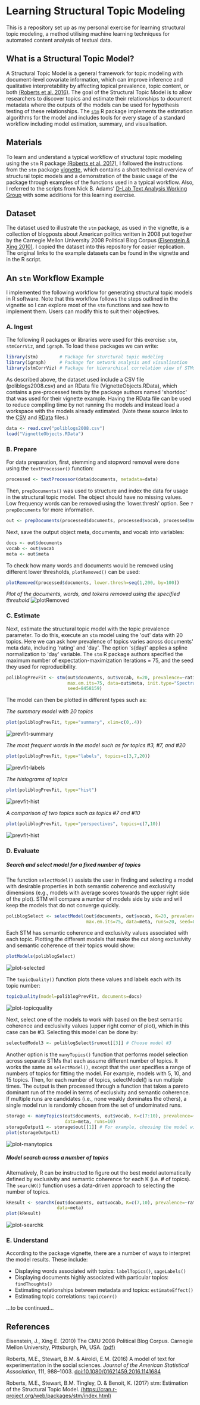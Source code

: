 # Learning Structural Topic Modeling
This is a repository set up as my personal exercise for learning structural topic modeling, a method utilising machine learning techniques for automated content analysis of textual data.  

## What is a Structural Topic Model?
A Structural Topic Model is a general framework for topic modeling with document-level covariate information, which can improve inference and qualitative interpretability by affecting topical prevalence, topic content, or both [(Roberts et al. 2016)](#roberts_etal_2016). The goal of the Structural Topic Model is to allow researchers to discover topics and estimate their relationships to document metadata where the outputs of the models can be used for hypothesis testing of these relationships. The [`stm`](http://www.structuraltopicmodel.com) R package implements the estimation algorithms for the model and includes tools for every stage of a standard workflow including model estimation, summary, and visualisation.

## Materials
To learn and understand a typical workflow of structural topic modeling using the `stm` R package [(Roberts et al. 2017)](#roberts_etal_2017), I followed the instructions from the `stm` package [vignette](https://github.com/bstewart/stm/blob/master/inst/doc/stmVignette.pdf?raw=true), which contains a short technical overview of structural topic models and a demonstration of the basic usage of the package through examples of the functions used in a typical workflow. Also, I referred to the scripts from Nick B. Adams' [D-Lab Text Analysis Working Group](https://github.com/nickbadams/D-Lab_TextAnalysisWorkingGroup) with some additions for this learning exercise.

## Dataset
The dataset used to illustrate the `stm` package, as used in the vignette, is a collection of blogposts about American politics written in 2008 put together by the Carnegie Mellon University 2008 Political Blog Corpus [(Eisenstein & Xing 2010)](#eisenstein_xing_2010). 
I copied the dataset into this repository for easier replication. The original links to the example datasets can be found in the vignette and in the R script. 

## An `stm` Workflow Example
I implemented the following workflow for generating structural topic models in R software. Note that this workflow follows the steps outlined in the vignette so I can explore most of the `stm` functions and see how to implement them. Users can modify this to suit their objectives.


### A. Ingest

The following R packages or libraries were used for this exercise: `stm`, `stmCorrViz`, and `igraph`. To load these packages we can write:
```R
library(stm)        # Package for sturctural topic modeling
library(igraph)     # Package for network analysis and visualisation
library(stmCorrViz) # Package for hierarchical correlation view of STMs
```

As described above, the dataset used include a CSV file (poliblogs2008.csv) and an RData file (VignetteObjects.RData), which contains a pre-processed texts by the package authors named 'shortdoc' that was used for their vignette example. Having the RData file can be used to reduce compiling time by not running the models and instead load a workspace with the models already estimated. (Note these source links to the [CSV](https://goo.gl/4ohgr4) and [RData](https://goo.gl/xK17EQ) files.)
```R
data <- read.csv("poliblogs2008.csv") 
load("VignetteObjects.RData") 
```

### B. Prepare

For data preparation, first, stemming and stopword removal were done using the `textProcessor()` function:
```R
processed <- textProcessor(data$documents, metadata=data)
```

Then, `prepDocuments()` was used to structure and index the data for usage in the structural topic model. The object should have no missing values. Low frequency words can be removed using the 'lower.thresh' option. See `?prepDocuments` for more information.
```R
out <- prepDocuments(processed$documents, processed$vocab, processed$meta)
```

Next, save the output object meta, documents, and vocab into variables:
```R
docs <- out$documents
vocab <- out$vocab
meta <- out$meta
```

To check how many words and documents would be removed using different lower thresholds, `plotRemoved()` can be used:
```R
plotRemoved(processed$documents, lower.thresh=seq(1,200, by=100))
```

*Plot of the documents, words, and tokens removed using the specified threshold*
![plotRemoved](https://github.com/dondealban/learning-stm/blob/master/outputs/stm-plot-removed.png)

### C. Estimate

Next, estimate the structural topic model with the topic prevalence parameter. To do this, execute an `stm` model using the 'out' data with 20 topics. Here we can ask how prevalence of topics varies across documents' meta data, including 'rating' and 'day'. The option 's(day)' applies a spline normalization to 'day' variable. The `stm` R package authors specified the maximum number of expectation-maximization iterations = 75, and the seed they used for reproducibility.
```R
poliblogPrevFit <- stm(out$documents, out$vocab, K=20, prevalence=~rating+s(day), 
                       max.em.its=75, data=out$meta, init.type="Spectral", 
                       seed=8458159)
```

The model can then be plotted in different types such as:

*The summary model with 20 topics*
```R
plot(poliblogPrevFit, type="summary", xlim=c(0,.4))
```
![prevfit-summary](https://github.com/dondealban/learning-stm/blob/master/outputs/stm-plot-prevfit.png)

*The most frequent words in the model such as for topics #3, #7, and #20*
```R
plot(poliblogPrevFit, type="labels", topics=c(3,7,20))
```
![prevfit-labels](https://github.com/dondealban/learning-stm/blob/master/outputs/stm-plot-prevfit-labels.png)

*The histograms of topics*
```R
plot(poliblogPrevFit, type="hist")
```
![prevfit-hist](https://github.com/dondealban/learning-stm/blob/master/outputs/stm-plot-prevfit-histogram.png)

*A comparison of two topics such as topics #7 and #10*
```R
plot(poliblogPrevFit, type="perspectives", topics=c(7,10))
```
![prevfit-hist](https://github.com/dondealban/learning-stm/blob/master/outputs/stm-plot-prevfit-perspectives-two-topic.png)

### D. Evaluate

##### Search and select model for a fixed number of topics
The function `selectModel()` assists the user in finding and selecting a model with desirable properties in both semantic coherence and exclusivity dimensions (e.g., models with average scores towards the upper right side of the plot). STM will compare a number of models side by side and will keep the models that do not converge quickly. 
```R
poliblogSelect <- selectModel(out$documents, out$vocab, K=20, prevalence=~rating+s(day),
                              max.em.its=75, data=meta, runs=20, seed=8458159)
```

Each STM has semantic coherence and exclusivity values associated with each topic. Plotting the different models that make the cut along exclusivity and semantic coherence of their topics would show:
```R
plotModels(poliblogSelect)
```
![plot-selected](https://github.com/dondealban/learning-stm/blob/master/outputs/stm-plot-selected.png)

The `topicQuality()` function plots these values and labels each with its topic number:
```R
topicQuality(model=poliblogPrevFit, documents=docs)
```
![plot-topicquality](https://github.com/dondealban/learning-stm/blob/master/outputs/stm-plot-topic-quality.png)

Next, select one of the models to work with based on the best semantic coherence and exclusivity values (upper right corner of plot), which in this case can be #3. Selecting this model can be done by:
```R
selectedModel3 <- poliblogSelect$runout[[3]] # Choose model #3
```

Another option is the `manyTopics()` function that performs model selection across separate STMs that each assume different number of topics. It works the same as `selectModel()`, except that the user specifies a range of numbers of topics for fitting the model. For example, models with 5, 10, and 15 topics. Then, for each number of topics, selectModel() is run multiple times. The output is then processed through a function that takes a pareto dominant run of the model in terms of exclusivity and semantic coherence. If multiple runs are candidates (i.e., none weakly dominates the others), a single model run is randomly chosen from the set of undominated runs. 
```R
storage <- manyTopics(out$documents, out$vocab, K=c(7:10), prevalence=~rating+s(day),
                      data=meta, runs=10)
storageOutput1 <- storage$out[[1]] # For example, choosing the model with 7 topics
plot(storageOutput1)
```
![plot-manytopics](https://github.com/dondealban/learning-stm/blob/master/outputs/stm-plot-storage-output1.png)

##### Model search across a number of topics 
Alternatively, R can be instructed to figure out the best model automatically defined by exclusivity and semantic coherence for each K (i.e. # of topics). The `searchK()` function uses a data-driven approach to selecting the number of topics. 
```R
kResult <- searchK(out$documents, out$vocab, K=c(7,10), prevalence=~rating+s(day),
                   data=meta)
plot(kResult)
```
![plot-searchk](https://github.com/dondealban/learning-stm/blob/master/outputs/stm-plot-searchk.png)

### E. Understand

According to the package vignette, there are a number of ways to interpret the model results. These include:
- Displaying words associated with topics: `labelTopics()`, `sageLabels()`
- Displaying documents highly associated with particular topics: `findThoughts()`
- Estimating relationships between metadata and topics: `estimateEffect()`
- Estimating topic correlations: `topicCorr()`





...to be continued...

## References

<a name="eisenstein_xing_2010"></a>
Eisenstein, J., Xing E. (2010) The CMU 2008 Political Blog Corpus. Carnegie Mellon University, Pittsburgh, PA, USA. [(pdf)](http://www.sailing.cs.cmu.edu/main/socialmedia/blog2008.pdf)

<a name="roberts_etal_2016"></a>
Roberts, M.E., Stewart, B.M. & Airoldi, E.M. (2016) A model of text for experimentation in the social sciences. *Journal of the American Statistical Association*, 111, 988–1003. [doi:10.1080/01621459.2016.1141684](http://dx.doi.org/10.1080/01621459.2016.1141684)

<a name="roberts_etal_2017"></a>
Roberts, M.E., Stewart, B.M. Tingley, D. & Benoit, K. (2017) stm: Estimation of the Structural Topic Model. [(https://cran.r-project.org/web/packages/stm/index.html)](https://cran.r-project.org/web/packages/stm/index.html)